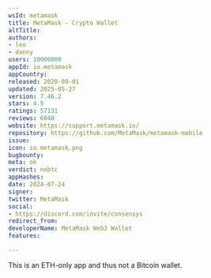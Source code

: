 ```yaml
---
wsId: metamask
title: MetaMask - Crypto Wallet
altTitle: 
authors:
- leo
- danny
users: 10000000
appId: io.metamask
appCountry: 
released: 2020-09-01
updated: 2025-05-27
version: 7.46.2
stars: 4.5
ratings: 57131
reviews: 6048
website: https://support.metamask.io/
repository: https://github.com/MetaMask/metamask-mobile
issue: 
icon: io.metamask.png
bugbounty: 
meta: ok
verdict: nobtc
appHashes: 
date: 2024-07-24
signer: 
twitter: MetaMask
social:
- https://discord.com/invite/consensys
redirect_from: 
developerName: MetaMask Web3 Wallet
features: 

---
```


This is an ETH-only app and thus not a Bitcoin wallet.
